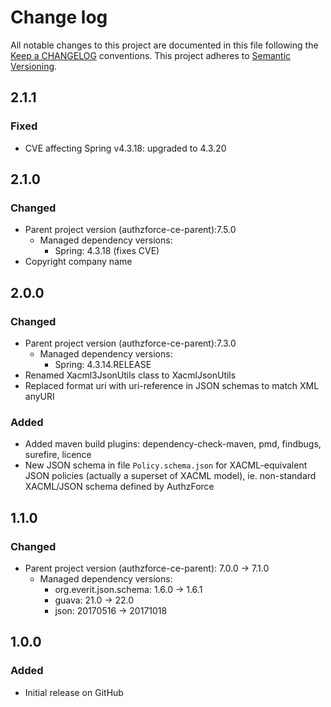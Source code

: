 # Change log
All notable changes to this project are documented in this file following the [Keep a CHANGELOG](http://keepachangelog.com) conventions. This project adheres to [Semantic Versioning](http://semver.org).

## 2.1.1
### Fixed
- CVE affecting Spring v4.3.18: upgraded to 4.3.20


## 2.1.0
### Changed
- Parent project version (authzforce-ce-parent):7.5.0
	- Managed dependency versions:
		- Spring: 4.3.18 (fixes CVE)
- Copyright company name


## 2.0.0
### Changed
- Parent project version (authzforce-ce-parent):7.3.0
	- Managed dependency versions:
		- Spring: 4.3.14.RELEASE
- Renamed Xacml3JsonUtils class to XacmlJsonUtils
- Replaced format uri with uri-reference in JSON schemas to match XML anyURI

### Added
- Added maven build plugins: dependency-check-maven, pmd, findbugs, surefire, licence
- New JSON schema in file `Policy.schema.json` for XACML-equivalent JSON policies (actually a superset of XACML model), ie. non-standard XACML/JSON schema defined by AuthzForce


## 1.1.0
### Changed
- Parent project version (authzforce-ce-parent): 7.0.0 -> 7.1.0
	- Managed dependency versions:
		- org.everit.json.schema: 1.6.0 -> 1.6.1
		- guava: 21.0 -> 22.0
		- json: 20170516 -> 20171018


## 1.0.0
### Added
- Initial release on GitHub



